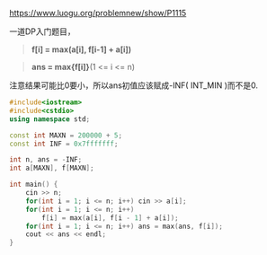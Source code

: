 https://www.luogu.org/problemnew/show/P1115

一道DP入门题目，

>**f[i] = max(a[i], f[i-1] + a[i])**

>**ans = max{f[i]}**(1 <= i <= n)

注意结果可能比0要小，所以ans初值应该赋成-INF( INT_MIN )而不是0.
```c++
#include<iostream>
#include<cstdio>
using namespace std;

const int MAXN = 200000 + 5;
const int INF = 0x7fffffff;

int n, ans = -INF;
int a[MAXN], f[MAXN];

int main() {
	cin >> n;
	for(int i = 1; i <= n; i++) cin >> a[i];
	for(int i = 1; i <= n; i++)
		f[i] = max(a[i], f[i - 1] + a[i]);
	for(int i = 1; i <= n; i++) ans = max(ans, f[i]);
	cout << ans << endl;
}
```
